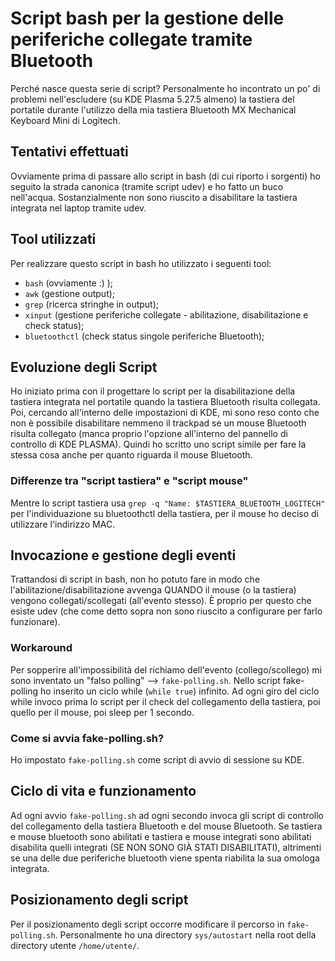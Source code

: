 # Script bash per la gestione delle periferiche collegate tramite Bluetooth

Perché nasce questa serie di script? Personalmente ho incontrato un po' di problemi nell'escludere (su KDE Plasma 5.27.5 almeno) la tastiera del portatile durante l'utilizzo della mia tastiera Bluetooth MX Mechanical Keyboard Mini di Logitech.

## Tentativi effettuati

Ovviamente prima di passare allo script in bash (di cui riporto i sorgenti) ho seguito la strada canonica (tramite script udev) e ho fatto un buco nell'acqua. Sostanzialmente non sono riuscito a disabilitare la tastiera integrata nel laptop tramite udev.

## Tool utilizzati

Per realizzare questo script in bash ho utilizzato i seguenti tool:

- `bash` (ovviamente :) );
- `awk` (gestione output);
- `grep` (ricerca stringhe in output);
- `xinput` (gestione periferiche collegate - abilitazione, disabilitazione e check status);
- `bluetoothctl` (check status singole periferiche Bluetooth);

## Evoluzione degli Script

Ho iniziato prima con il progettare lo script per la disabilitazione della tastiera integrata nel portatile quando la tastiera Bluetooth risulta collegata. Poi, cercando all'interno delle impostazioni di KDE, mi sono reso conto che non è possibile disabilitare nemmeno il trackpad se un mouse Bluetooth risulta collegato (manca proprio l'opzione all'interno del pannello di controllo di KDE PLASMA).
Quindi ho scritto uno script simile per fare la stessa cosa anche per quanto riguarda il mouse Bluetooth.

### Differenze tra "script tastiera" e "script mouse"

Mentre lo script tastiera usa `grep -q "Name: $TASTIERA_BLUETOOTH_LOGITECH"` per l'individuazione su bluetoothctl della tastiera, per il mouse ho deciso di utilizzare l'indirizzo MAC.

## Invocazione e gestione degli eventi

Trattandosi di script in bash, non ho potuto fare in modo che l'abilitazione/disabilitazione avvenga QUANDO il mouse (o la tastiera) vengono collegati/scollegati (all'evento stesso). È proprio per questo che esiste udev (che come detto sopra non sono riuscito a configurare per farlo funzionare).

### Workaround

Per sopperire all'impossibilità del richiamo dell'evento (collego/scollego) mi sono inventato un "falso polling" --> `fake-polling.sh`.
Nello script fake-polling ho inserito un ciclo while (`while true`) infinito. Ad ogni giro del ciclo while invoco prima lo script per il check del collegamento della tastiera, poi quello per il mouse, poi sleep per 1 secondo.

### Come si avvia fake-polling.sh?

Ho impostato `fake-polling.sh` come script di avvio di sessione su KDE.

## Ciclo di vita e funzionamento

Ad ogni avvio `fake-polling.sh` ad ogni secondo invoca gli script di controllo del collegamento della tastiera Bluetooth e del mouse Bluetooth. Se tastiera e mouse bluetooth sono abilitati e tastiera e mouse integrati sono abilitati disabilita quelli integrati (SE NON SONO GIÀ STATI DISABILITATI), altrimenti se una delle due periferiche bluetooth viene spenta riabilita la sua omologa integrata.

## Posizionamento degli script

Per il posizionamento degli script occorre modificare il percorso in `fake-polling.sh`.
Personalmente ho una directory `sys/autostart` nella root della directory utente `/home/utente/`.
